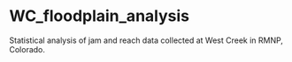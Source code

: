 # WC_floodplain_analysis
Statistical analysis of jam and reach data collected at West Creek in RMNP, Colorado.
